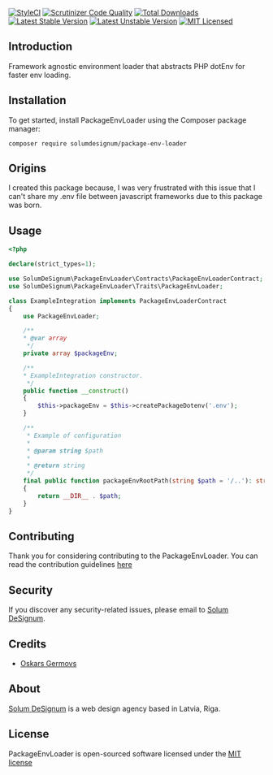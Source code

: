 [![StyleCI](https://github.styleci.io/repos/326276520/shield?branch=master)](https://github.styleci.io/repos/145921620)
[![Scrutinizer Code Quality](https://scrutinizer-ci.com/g/solumdesignum/package-env-loader/badges/quality-score.png?b=master)](https://scrutinizer-ci.com/g/solumdesignum/package-env-loader/?branch=master)
[![Total Downloads](https://poser.pugx.org/solumdesignum/package-env-loader/downloads)](https://packagist.org/packages/solumdesignum/package-env-loader)
[![Latest Stable Version](https://poser.pugx.org/solumdesignum/package-env-loader/v/stable)](https://packagist.org/packages/solumdesignum/package-env-loader)
[![Latest Unstable Version](https://poser.pugx.org/solumdesignum/package-env-loader/v/unstable)](https://packagist.org/packages/solumdesignum/package-env-loader)
[![MIT Licensed](https://img.shields.io/badge/license-MIT-brightgreen.svg?style=flat-square)](LICENSE.md)

## Introduction
Framework agnostic environment loader that abstracts PHP dotEnv for faster env loading.

## Installation
To get started, install PackageEnvLoader using the Composer package manager:
```shell
composer require solumdesignum/package-env-loader
```

## Origins
I created this package because, I was very frustrated with this issue that I can't 
share my .env file between javascript frameworks due to this package was born.

## Usage
```php
<?php

declare(strict_types=1);

use SolumDeSignum\PackageEnvLoader\Contracts\PackageEnvLoaderContract;
use SolumDeSignum\PackageEnvLoader\Traits\PackageEnvLoader;

class ExampleIntegration implements PackageEnvLoaderContract
{
    use PackageEnvLoader;

    /**
    * @var array 
     */
    private array $packageEnv;

    /**
    * ExampleIntegration constructor.
     */
    public function __construct()
    {
        $this->packageEnv = $this->createPackageDotenv('.env');
    }

    /**
     * Example of configuration
     *
     * @param string $path
     *
     * @return string
     */
    final public function packageEnvRootPath(string $path = '/..'): string
    {
        return __DIR__ . $path;
    }
}
````

## Contributing
Thank you for considering contributing to the PackageEnvLoader. You can read 
the 
contribution guidelines [here](CONTRIBUTING.md)

## Security
If you discover any security-related issues, please email to [Solum DeSignum](mailto:oskars_germovs@inbox.lv).

## Credits
- [Oskars Germovs](https://github.com/Faks)

## About
[Solum DeSignum](https://solum-designum.eu) is a web design agency based in Latvia, Riga.

## License
PackageEnvLoader is open-sourced software licensed under the [MIT license](LICENSE.md)
